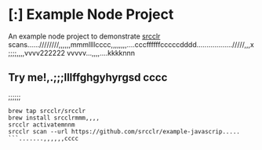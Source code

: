 # [:] Example Node Project

An example node project to demonstrate [srcclr](https://www.srcclr.com) scans......////////,,,,,,mmmllllcccc,,,,,,,,....cccffffffcccccdddd................../////,,,x;;;;,,,,vvvv222222
vvvvv...,,,,....kkkknnn
## Try me!,.;;;lllffghgyhyrgsd  cccc
;;;;;;
```wwwww...........dddd
brew tap srcclr/srcclr
brew install srcclrmmm,,,,
srcclr activatemnnm
srcclr scan --url https://github.com/srcclr/example-javascrip.....
```.......,,,,,,cccc
